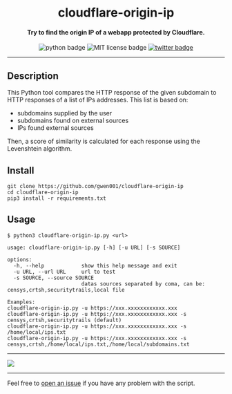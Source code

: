 <h1 align="center">cloudflare-origin-ip</h1>

<h4 align="center">Try to find the origin IP of a webapp protected by Cloudflare.</h4>

<p align="center">
    <img src="https://img.shields.io/badge/python-v3-blue" alt="python badge">
    <img src="https://img.shields.io/badge/license-MIT-green" alt="MIT license badge">
    <a href="https://twitter.com/intent/tweet?text=https%3a%2f%2fgithub.com%2fgwen001%2fcloudflare-origin-ip%2f" target="_blank"><img src="https://img.shields.io/twitter/url?style=social&url=https%3A%2F%2Fgithub.com%2Fgwen001%2Fcloudflare-origin-ip" alt="twitter badge"></a>
</p>

<!-- <p align="center">
    <img src="https://img.shields.io/github/stars/gwen001/cloudflare-origin-ip?style=social" alt="github stars badge">
    <img src="https://img.shields.io/github/watchers/gwen001/cloudflare-origin-ip?style=social" alt="github watchers badge">
    <img src="https://img.shields.io/github/forks/gwen001/cloudflare-origin-ip?style=social" alt="github forks badge">
</p> -->

---

## Description

This Python tool compares the HTTP response of the given subdomain to HTTP responses of a list of IPs addresses. This list is based on:
- subdomains supplied by the user
- subdomains found on external sources
- IPs found external sources

Then, a score of similarity is calculated for each response using the Levenshtein algorithm.

## Install

```
git clone https://github.com/gwen001/cloudflare-origin-ip
cd cloudflare-origin-ip
pip3 install -r requirements.txt
```

## Usage

```
$ python3 cloudflare-origin-ip.py <url>
```

```
usage: cloudflare-origin-ip.py [-h] [-u URL] [-s SOURCE]

options:
  -h, --help            show this help message and exit
  -u URL, --url URL     url to test
  -s SOURCE, --source SOURCE
                        datas sources separated by coma, can be: censys,crtsh,securitytrails,local file

Examples:
cloudflare-origin-ip.py -u https://xxx.xxxxxxxxxxxx.xxx
cloudflare-origin-ip.py -u https://xxx.xxxxxxxxxxxx.xxx -s censys,crtsh,securitytrails (default)
cloudflare-origin-ip.py -u https://xxx.xxxxxxxxxxxx.xxx -s /home/local/ips.txt
cloudflare-origin-ip.py -u https://xxx.xxxxxxxxxxxx.xxx -s censys,crtsh,/home/local/ips.txt,/home/local/subdomains.txt
```

---

<img src="https://raw.githubusercontent.com/gwen001/cloudflare-origin-ip/main/preview.png" />

---

Feel free to [open an issue](/../../issues/) if you have any problem with the script.  

